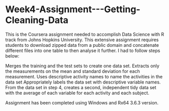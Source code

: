 # Week4-Assignment---Getting-Cleaning-Data

This is the Coursera assignment needed to accomplish Data Science with R track from Johns Hopkins University. 
This extensive assignment requires students to download zipped data from a public domain and concatenate different files into one table to then analyse it further. 
I had to follow steps below:

Merges the training and the test sets to create one data set.
Extracts only the measurements on the mean and standard deviation for each measurement.
Uses descriptive activity names to name the activities in the data set
Appropriately labels the data set with descriptive variable names.
From the data set in step 4, creates a second, independent tidy data set with the average of each variable for each activity and each subject.


Assignment has been completed using Windows and Rx64 3.6.3 version. 

